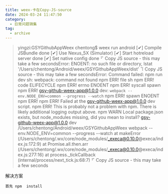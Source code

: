 ```yaml
---
title: weex-卡在Copy-JS-source
date: 2024-03-24 11:47:50
category:
  - 日常问题锦集
tag:
  - archive
---
```

>yingzi:GSYGithubAppWeex chentong$ weex run android 
[✔] Compile JSBundle done
[✔] Use Nexus_5X (Simulator)
[✔] Start hotreload server done
[✔] Set native config done
⠋ Copy JS source - this may take a few secondsError: ENOENT: no such file or directory, lstat '/Users/chentong/Android/weex/GSYGithubAppWeex/dist'
⠹ Copy JS source - this may take a few secondsError: Command failed: npm run dev
sh: webpack: command not found
npm ERR! file sh
npm ERR! code ELIFECYCLE
npm ERR! errno ENOENT
npm ERR! syscall spawn
npm ERR! gsy-github-weex-app@1.0.0 dev: `webpack --env.NODE_ENV=common --progress --watch`
npm ERR! spawn ENOENT
npm ERR! 
npm ERR! Failed at the gsy-github-weex-app@1.0.0 dev script.
npm ERR! This is probably not a problem with npm. There is likely additional logging output above.
npm WARN Local package.json exists, but node_modules missing, did you mean to install?
> gsy-github-weex-app@1.0.0 dev /Users/chentong/Android/weex/GSYGithubAppWeex
> webpack --env.NODE_ENV=common --progress --watch
>at makeError (/Users/chentong/.wx/core/node_modules/_execa@0.10.0@execa/index.js:172:9)
    at Promise.all.then.arr (/Users/chentong/.wx/core/node_modules/_execa@0.10.0@execa/index.js:277:16)
    at process._tickCallback (internal/process/next_tick.js:68:7)
⠋ Copy JS source - this may take a few seconds

解决方案
```
首先 npm  install 
```
